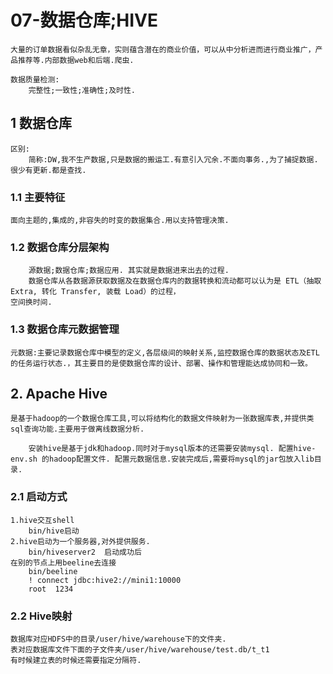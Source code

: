 # 07-数据仓库;HIVE

```
大量的订单数据看似杂乱无章，实则蕴含潜在的商业价值，可以从中分析进而进行商业推广，产品推荐等.内部数据web和后端.爬虫.
```

```
数据质量检测:
	完整性;一致性;准确性;及时性.
```

## 1 数据仓库

```
区别:
	简称:DW,我不生产数据,只是数据的搬运工.有意引入冗余.不面向事务.,为了捕捉数据.很少有更新.都是查找.
```

### 1.1 主要特征

```
面向主题的,集成的,非容失的时变的数据集合.用以支持管理决策.
```

### 1.2  数据仓库分层架构

```
	源数据;数据仓库;数据应用. 其实就是数据进来出去的过程.
	数据仓库从各数据源获取数据及在数据仓库内的数据转换和流动都可以认为是 ETL（抽取 Extra, 转化 Transfer, 装载 Load）的过程，
空间换时间.
```

### 1.3 数据仓库元数据管理

```
元数据:主要记录数据仓库中模型的定义,各层级间的映射关系,监控数据仓库的数据状态及ETL的任务运行状态.，其主要目的是使数据仓库的设计、部署、操作和管理能达成协同和一致。
```

## 2. Apache Hive

```
是基于hadoop的一个数据仓库工具,可以将结构化的数据文件映射为一张数据库表,并提供类sql查询功能.主要用于做离线数据分析.
```
```
	安装hive是基于jdk和hadoop.同时对于mysql版本的还需要安装mysql. 配置hive-env.sh 的hadoop配置文件. 配置元数据信息.安装完成后,需要将mysql的jar包放入lib目录.
```

### 2.1  启动方式

```
1.hive交互shell
	bin/hive启动
2.hive启动为一个服务器,对外提供服务.
	bin/hiveserver2  启动成功后
在别的节点上用beeline去连接
	bin/beeline
	! connect jdbc:hive2://mini1:10000  
	root  1234
```
### 2.2 Hive映射

```
数据库对应HDFS中的目录/user/hive/warehouse下的文件夹.
表对应数据库文件下面的子文件夹/user/hive/warehouse/test.db/t_t1
有时候建立表的时候还需要指定分隔符.
```